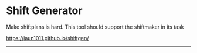 # Shift Generator

Make shiftplans is hard. This tool should support the shiftmaker in its task

https://jaun1011.github.io/shiftgen/

----
